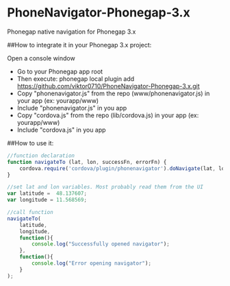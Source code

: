 PhoneNavigator-Phonegap-3.x
===========================

Phonegap native navigation for Phonegap 3.x

##How to integrate it in your Phonegap 3.x project:

Open a console window
* Go to your Phonegap app root
* Then execute: phonegap local plugin add https://github.com/viktor0710/PhoneNavigator-Phonegap-3.x.git
* Copy "phonenavigator.js" from the repo (www/phonenavigator.js) in your app (ex: yourapp/www)
* Include "phonenavigator.js" in you app
* Copy "cordova.js" from the repo (lib/cordova.js) in your app (ex: yourapp/www)
* Include "cordova.js" in you app

##How to use it:

```javascript
//function declaration
function navigateTo (lat, lon, successFn, errorFn) {
    cordova.require('cordova/plugin/phonenavigator').doNavigate(lat, lon, successFn, errorFn);
}

//set lat and lon variables. Most probably read them from the UI
var latitude =  48.137607;
var longitude = 11.568569;

//call function
navigateTo(
    latitude,
    longitude,
    function(){
        console.log("Successfully opened navigator");
    },
    function(){
        console.log("Error opening navigator");
    }
);
```
